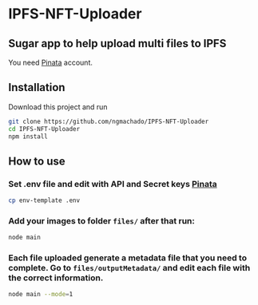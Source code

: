 # IPFS-NFT-Uploader

## Sugar app to help upload multi files to IPFS

You need [Pinata](https://pinata.cloud/) account.


## Installation

Download this project and run

```bash
git clone https://github.com/ngmachado/IPFS-NFT-Uploader
cd IPFS-NFT-Uploader
npm install
```

## How to use

### Set .env file and edit with API and Secret keys [Pinata](https://pinata.cloud/)

```bash
cp env-template .env
```

### Add your images to folder ``` files/ ``` after that run:
```bash
node main
```

### Each file uploaded generate a metadata file that you need to complete. Go to ```files/outputMetadata/``` and edit each file with the correct information.

```bash
node main --mode=1
```


